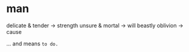 # man

delicate & tender -> strength
unsure & mortal -> will
beastly oblivion -> cause

... and means `to do.`

```{tableofcontents}
```
